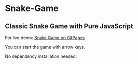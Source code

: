 # Snake-Game

## Classic Snake Game with Pure JavaScript

For live demo: [Snake Game on GitPages](https://tolgaacar.github.io/snake-game/)

You can start the game with arrow keys.

No dependency installation needed.
